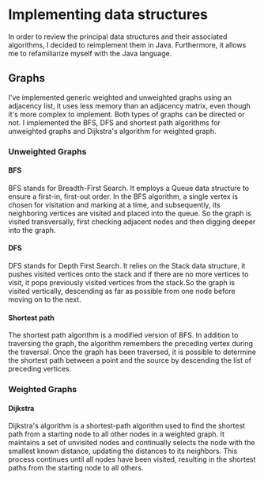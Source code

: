 # Implementing data structures
In order to review the principal data structures and their associated algorithms, I decided to reimplement them in Java. Furthermore, it allows me to refamiliarize myself with the Java language.

## Graphs
I've implemented generic weighted and unweighted graphs using an adjacency list, it uses less memory than an adjacency matrix, even though it's more complex to implement. Both types of graphs can be directed or not. I implemented the BFS, DFS and shortest path algorithms for unweighted graphs and Dijkstra's algorithm for weighted graph.  

### Unweighted Graphs
#### BFS 

BFS stands for Breadth-First Search. It employs a Queue data structure to ensure a first-in, first-out order. In the BFS algorithm, a single vertex is chosen for visitation and marking at a time, and subsequently, its neighboring vertices are visited and placed into the queue. So the graph is visited transversally, first checking adjacent nodes and then digging deeper into the graph.

#### DFS 

DFS stands for Depth First Search. It relies on the Stack data structure, it pushes visited vertices onto the stack and if there are no more vertices to visit, it pops previously visited vertices from the stack.So the graph is visited vertically, descending as far as possible from one node before moving on to the next.

#### Shortest path

The shortest path algorithm is a modified version of BFS. In addition to traversing the graph, the algorithm remembers the preceding vertex during the traversal. Once the graph has been traversed, it is possible to determine the shortest path between a point and the source by descending the list of preceding vertices.

### Weighted Graphs
#### Dijkstra 
Dijkstra's algorithm is a shortest-path algorithm used to find the shortest path from a starting node to all other nodes in a weighted graph. It maintains a set of unvisited nodes and continually selects the node with the smallest known distance, updating the distances to its neighbors. This process continues until all nodes have been visited, resulting in the shortest paths from the starting node to all others.


